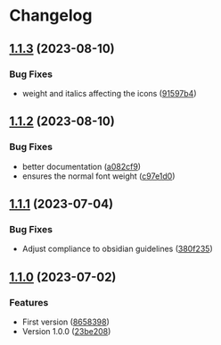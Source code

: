 # Changelog

## [1.1.3](https://github.com/thiagocoutinhor/pf2-action-icons/compare/1.1.2...1.1.3) (2023-08-10)


### Bug Fixes

* weight and italics affecting the icons ([91597b4](https://github.com/thiagocoutinhor/pf2-action-icons/commit/91597b48b738899ef261111ce7d615cb064887ea))

## [1.1.2](https://github.com/thiagocoutinhor/pf2-action-icons/compare/1.1.1...1.1.2) (2023-08-10)


### Bug Fixes

* better documentation ([a082cf9](https://github.com/thiagocoutinhor/pf2-action-icons/commit/a082cf9cd23adf5af8a8320dc99d57788afa794a))
* ensures the normal font weight ([c97e1d0](https://github.com/thiagocoutinhor/pf2-action-icons/commit/c97e1d0c20e20518dc34f7c3eec2d057bf4d7461))

## [1.1.1](https://github.com/thiagocoutinhor/pf2-action-icons/compare/1.1.0...1.1.1) (2023-07-04)


### Bug Fixes

* Adjust compliance to obsidian guidelines ([380f235](https://github.com/thiagocoutinhor/pf2-action-icons/commit/380f2352c3a1643a5e4a5418dca33a5b733610a9))

## [1.1.0](https://github.com/thiagocoutinhor/pf2-action-icons/compare/v1.0.0...1.1.0) (2023-07-02)


### Features

* First version ([8658398](https://github.com/thiagocoutinhor/pf2-action-icons/commit/8658398bd7a19080da9e277f56663b5d3a672e6c))
* Version 1.0.0 ([23be208](https://github.com/thiagocoutinhor/pf2-action-icons/commit/23be2080b8cc48d9b5dff4768fb09ebf0990de31))
